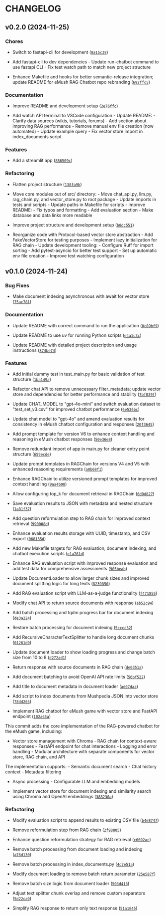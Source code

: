 # CHANGELOG


## v0.2.0 (2024-11-25)

### Chores

- Switch to fastapi-cli for development
  ([`8a1bc38`](https://github.com/cmnemoi/emush_rag_chatbot_poc/commit/8a1bc38b98fdcd3c170d17108d7a885707cfa758))

- Add fastapi-cli to dev dependencies - Update run-chatbot command to use fastapi CLI - Fix test
  watch path to match new project structure

- Enhance Makefile and hooks for better semantic-release integration; update README for eMush RAG
  Chatbot repo rebranding
  ([`692ffc5`](https://github.com/cmnemoi/emush_rag_chatbot_poc/commit/692ffc5739dd89bb8bfb2222a32d9172525256bd))

### Documentation

- Improve README and development setup
  ([`2e76ffc`](https://github.com/cmnemoi/emush_rag_chatbot_poc/commit/2e76ffc0e1ef1673eb1062752c740fed27429a9b))

- Add watch API terminal to VSCode configuration - Update README: - Clarify data sources (wikis,
  tutorials, forums) - Add section about improving RAG performance - Remove manual env file creation
  (now automated) - Update example query - Fix vector store import in index_documents script

### Features

- Add a streamlit app
  ([`886509c`](https://github.com/cmnemoi/emush_rag_chatbot_poc/commit/886509c5dccbeec676849c08cbb9cca9f107c7a3))

### Refactoring

- Flatten project structure
  ([`138fa9b`](https://github.com/cmnemoi/emush_rag_chatbot_poc/commit/138fa9b0e644121b1638a946edd62c55ea829fcf))

- Move core modules out of src/ directory: - Move chat_api.py, llm.py, rag_chain.py, and
  vector_store.py to root package - Update imports in tests and scripts - Update paths in Makefile
  for scripts - Improve README: - Fix typos and formatting - Add evaluation section - Make database
  and data links more readable

- Improve project structure and development setup
  ([`b8dc551`](https://github.com/cmnemoi/emush_rag_chatbot_poc/commit/b8dc5519d349ad9b11a3e783abb88bec2b7c6fbb))

- Reorganize code with Protocol-based vector store abstraction - Add FakeVectorStore for testing
  purposes - Implement lazy initialization for RAG chain - Update development tooling: - Configure
  Ruff for import sorting - Add pytest-asyncio for better test support - Set up automatic env file
  creation - Improve test watching configuration


## v0.1.0 (2024-11-24)

### Bug Fixes

- Make document indexing asynchronous with await for vector store
  ([`75ac781`](https://github.com/cmnemoi/emush_rag_chatbot_poc/commit/75ac781efd7962c4cca91d773bb796756b1ed862))

### Documentation

- Update README with correct command to run the application
  ([`0c89bf9`](https://github.com/cmnemoi/emush_rag_chatbot_poc/commit/0c89bf960c8cda7cf6fd0d90d0af6afe26a08886))

- Update README to use uv for running Python scripts
  ([`e4a1c3c`](https://github.com/cmnemoi/emush_rag_chatbot_poc/commit/e4a1c3cb99a19844d4e90679e399d8d7cf9eeee6))

- Update README with detailed project description and usage instructions
  ([`874be74`](https://github.com/cmnemoi/emush_rag_chatbot_poc/commit/874be7402eac882c745ae37bd70c3b40799d9259))

### Features

- Add initial dummy test in test_main.py for basic validation of test structure
  ([`1ba149a`](https://github.com/cmnemoi/emush_rag_chatbot_poc/commit/1ba149aba4ce9898042542d2d1fb758383f3017d))

- Refactor chat API to remove unnecessary filter_metadata; update vector store and dependencies for
  better performance and stability
  ([`7bf039f`](https://github.com/cmnemoi/emush_rag_chatbot_poc/commit/7bf039fc1dbb1be3da5f6bd1206595b39f2cd3bb))

- Update CHAT_MODEL to "gpt-4o-mini" and switch evaluation dataset to "test_set_v3.csv" for improved
  chatbot performance
  ([`6e536bc`](https://github.com/cmnemoi/emush_rag_chatbot_poc/commit/6e536bce2e711a08bb52f58913121e11d0c33b9c))

- Update chat model to "gpt-4o" and amend evaluation results for consistency in eMush chatbot
  configuration and responses
  ([`20f3645`](https://github.com/cmnemoi/emush_rag_chatbot_poc/commit/20f3645fa64e80dc860e3d491eb23c513735390c))

- Add prompt template for version V6 to enhance context handling and reasoning in eMush chatbot
  responses
  ([`50e36e8`](https://github.com/cmnemoi/emush_rag_chatbot_poc/commit/50e36e8f6141990df55417fcefb97dcc9a99d354))

- Remove redundant import of app in main.py for cleaner entry point structure
  ([`659ecde`](https://github.com/cmnemoi/emush_rag_chatbot_poc/commit/659ecde4af5af230462a06f8d1280c01d267e6c3))

- Update prompt templates in RAGChain for versions V4 and V5 with enhanced reasoning requirements
  ([`a0b68f1`](https://github.com/cmnemoi/emush_rag_chatbot_poc/commit/a0b68f1e28ec5223680949389663285f81f5f1f0))

- Enhance RAGChain to utilize versioned prompt templates for improved context handling
  ([`9aa4b98`](https://github.com/cmnemoi/emush_rag_chatbot_poc/commit/9aa4b98bd7a8cce12611e8e035450dae63e93b48))

- Allow configuring top_k for document retrieval in RAGChain
  ([`6d9d827`](https://github.com/cmnemoi/emush_rag_chatbot_poc/commit/6d9d827ce9503c3e88d129fb40e3755b734ff0b2))

- Save evaluation results to JSON with metadata and nested structure
  ([`1a81f37`](https://github.com/cmnemoi/emush_rag_chatbot_poc/commit/1a81f3764fcbfe94e29ce3d62eb2c9b7236f5a61))

- Add question reformulation step to RAG chain for improved context retrieval
  ([`990008d`](https://github.com/cmnemoi/emush_rag_chatbot_poc/commit/990008de6c63305998c6244cd60dcc268d132f1b))

- Enhance evaluation results storage with UUID, timestamp, and CSV export
  ([`068135d`](https://github.com/cmnemoi/emush_rag_chatbot_poc/commit/068135da4969c380caef837ce44d74313b62b806))

- Add new Makefile targets for RAG evaluation, document indexing, and chatbot execution scripts
  ([`e1a761d`](https://github.com/cmnemoi/emush_rag_chatbot_poc/commit/e1a761dca3f1a2915693a0435b69a471397ac756))

- Enhance RAG evaluation script with improved response evaluation and add test data for
  comprehensive assessments
  ([`905beab`](https://github.com/cmnemoi/emush_rag_chatbot_poc/commit/905beab1a4272e99492e6d1498d15ed47ddc859f))

- Update DocumentLoader to allow larger chunk sizes and improved document splitting logic for long
  texts
  ([`8239850`](https://github.com/cmnemoi/emush_rag_chatbot_poc/commit/82398504c78f0bc686613451f0b8f5c52de54558))

- Add RAG evaluation script with LLM-as-a-judge functionality
  ([`f471855`](https://github.com/cmnemoi/emush_rag_chatbot_poc/commit/f471855e0e90a708146a3474ae1fc070ecbb7558))

- Modify chat API to return source documents with response
  ([`ab52c94`](https://github.com/cmnemoi/emush_rag_chatbot_poc/commit/ab52c94202d840082428fddc5732a2edf5c41d0c))

- Add batch processing and tqdm progress bar for document indexing
  ([`de3a224`](https://github.com/cmnemoi/emush_rag_chatbot_poc/commit/de3a22452ebdf1f0a14c3deb9d04b3b9e4f94be1))

- Restore batch processing for document indexing
  ([`5cccc32`](https://github.com/cmnemoi/emush_rag_chatbot_poc/commit/5cccc3219d9fe504d84dcc7de25008779d531596))

- Add RecursiveCharacterTextSplitter to handle long document chunks
  ([`01261d9`](https://github.com/cmnemoi/emush_rag_chatbot_poc/commit/01261d9a4fcc000f916c9b61bb783bc1590c5339))

- Update document loader to show loading progress and change batch size from 10 to 8
  ([`d272ad1`](https://github.com/cmnemoi/emush_rag_chatbot_poc/commit/d272ad11e0088e013f6e4db7d68f3c35ed85a151))

- Return response with source documents in RAG chain
  ([`de0351a`](https://github.com/cmnemoi/emush_rag_chatbot_poc/commit/de0351ade4d1c957d1a17678dcb7c4a0c3e4fae9))

- Add document batching to avoid OpenAI API rate limits
  ([`56bf522`](https://github.com/cmnemoi/emush_rag_chatbot_poc/commit/56bf5226e106ad5317c698d3cd60cd48f1bf72b4))

- Add title to document metadata in document loader
  ([`ad07daa`](https://github.com/cmnemoi/emush_rag_chatbot_poc/commit/ad07daaaa5fd8006b349ed8e973dd48b9002d99d))

- Add script to index documents from Mushpedia JSON into vector store
  ([`78dd265`](https://github.com/cmnemoi/emush_rag_chatbot_poc/commit/78dd26572d20351f850e4f5b386a12d1aecc49dc))

- Implement RAG chatbot for eMush game with vector store and FastAPI endpoint
  ([`102a65a`](https://github.com/cmnemoi/emush_rag_chatbot_poc/commit/102a65a85bf7228d4a25a3c2f95d44437d01c8e0))

This commit adds the core implementation of the RAG-powered chatbot for the eMush game, including:

- Vector store management with Chroma - RAG chain for context-aware responses - FastAPI endpoint for
  chat interactions - Logging and error handling - Modular architecture with separate components for
  vector store, RAG chain, and API

The implementation supports: - Semantic document search - Chat history context - Metadata filtering
  - Async processing - Configurable LLM and embedding models

- Implement vector store for document indexing and similarity search using Chroma and OpenAI
  embeddings
  ([`388230a`](https://github.com/cmnemoi/emush_rag_chatbot_poc/commit/388230af3c5c13928b90b32b8dc66eef92f7a7dc))

### Refactoring

- Modify evaluation script to append results to existing CSV file
  ([`b4e8747`](https://github.com/cmnemoi/emush_rag_chatbot_poc/commit/b4e8747653abfb5b59f5d9affbbbe00a5cdefb73))

- Remove reformulation step from RAG chain
  ([`2f98805`](https://github.com/cmnemoi/emush_rag_chatbot_poc/commit/2f988058f1b5ec61d893db5104effbd640601821))

- Enhance question reformulation strategy for RAG retrieval
  ([`c6692ac`](https://github.com/cmnemoi/emush_rag_chatbot_poc/commit/c6692acdc604c6523b9c8f4959359e7848eababd))

- Remove batch processing from document loading and indexing
  ([`a76d130`](https://github.com/cmnemoi/emush_rag_chatbot_poc/commit/a76d1303aed22c5f14de37d986645e7000a9495c))

- Remove batch processing in index_documents.py
  ([`4c7e51a`](https://github.com/cmnemoi/emush_rag_chatbot_poc/commit/4c7e51af8de6e3920dbdb75000924b465ccb1ea9))

- Modify document loading to remove batch return parameter
  ([`25e587f`](https://github.com/cmnemoi/emush_rag_chatbot_poc/commit/25e587fc3a97ca5ff230203abaeb8de7122e4f0e))

- Remove batch size logic from document loader
  ([`503d418`](https://github.com/cmnemoi/emush_rag_chatbot_poc/commit/503d418ddae82be86d56489aae1cdb840cc45922))

- Adjust text splitter chunk overlap and remove custom separators
  ([`5d22ca9`](https://github.com/cmnemoi/emush_rag_chatbot_poc/commit/5d22ca958386e296ee9efc4e9e5b135ca82e47d1))

- Simplify RAG response to return only text response
  ([`51a1845`](https://github.com/cmnemoi/emush_rag_chatbot_poc/commit/51a18453facb49dd4d2a6cf808ad5c759c7e4e06))
